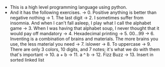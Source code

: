 - This is a high level programming language using python.
- And it has the following exercises.
-> 0. Positive anything is better than negative nothing
-> 1. The last digit
-> 2. I sometimes suffer from insomnia. And when I can't fall asleep, I play what I call the alphabet game
-> 3. When I was having that alphabet soup, I never thought that it would pay off
mandatory
-> 4. Hexadecimal printing
-> 5. 00...99
-> 6. Inventing is a combination of brains and materials. The more brains you use, the less material you need
-> 7. islower
-> 8. To uppercase
-> 9. There are only 3 colors, 10 digits, and 7 notes; it's what we do with them that's important
-> 10. a + b
-> 11. a ^ b
-> 12. Fizz Buzz
-> 13. Insert in sorted linked list


